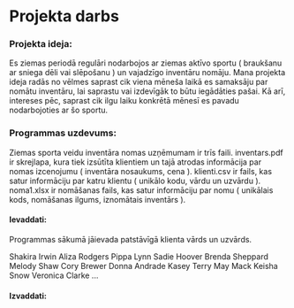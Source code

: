 # Projekta darbs

### Projekta ideja:

Es ziemas periodā regulāri nodarbojos ar ziemas aktīvo sportu ( braukšanu ar sniega dēli vai slēpošanu ) un vajadzīgo inventāru nomāju. Mana projekta ideja radās no vēlmes saprast cik viena mēneša laikā es samaksāju par nomātu inventāru, lai saprastu vai izdevīgāk to būtu iegādāties pašai. Kā arī, intereses pēc, saprast cik ilgu laiku konkrētā mēnesī es pavadu nodarbojoties ar šo sportu. 

### Programmas uzdevums:

Ziemas sporta veidu inventāra nomas uzņēmumam ir trīs faili. inventars.pdf ir skrejlapa, kura tiek izsūtīta klientiem un tajā atrodas informācija par nomas izcenojumu ( inventāra nosaukums, cena ). klienti.csv ir fails, kas satur informāciju par katru klientu ( unikālo kodu, vārdu un uzvārdu ). noma1.xlsx ir nomāšanas fails, kas satur informāciju par nomu ( unikālais kods, nomāšanas ilgums, iznomātais inventārs ).

#### Ievaddati:

Programmas sākumā jāievada patstāvīgā klienta vārds un uzvārds. 

Shakira Irwin
Aliza Rodgers
Pippa Lynn
Sadie Hoover
Brenda Sheppard
Melody Shaw
Cory Brewer
Donna Andrade
Kasey Terry
May Mack
Keisha Snow
Veronica Clarke
...

#### Izvaddati:



